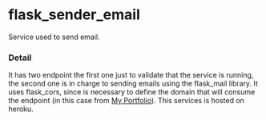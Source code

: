 # flask_sender_email
Service used to send email.

### Detail
It has two endpoint the first one just to validate that the service is running, the second one is in charge to sending emails using the flask_mail library. It uses flask_cors, since is necessary to define the domain that will consume the endpoint (in this case from [My Portfolio](ttps://ftinoco.github.io/)). This services is hosted on heroku.



